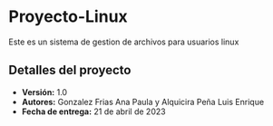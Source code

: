 # Proyecto-Linux
Este es un sistema de gestion de archivos para usuarios linux

## Detalles del proyecto

- **Versión:** 1.0
- **Autores:** 
Gonzalez Frias Ana Paula y
Alquicira Peña Luis Enrique
- **Fecha de entrega:** 21 de abril de 2023
